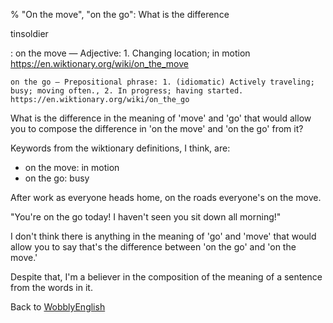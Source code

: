 % "On the move", "on the go": What is the difference

tinsoldier

:	on the move — Adjective: 1. Changing location; in motion https://en.wiktionary.org/wiki/on_the_move

	on the go — Prepositional phrase: 1. (idiomatic) Actively traveling; busy; moving often., 2. In progress; having started. https://en.wiktionary.org/wiki/on_the_go

What is the difference in the meaning of 'move' and 'go' that would allow you to compose the difference in 'on the move' and 'on the go' from it?

Keywords from the wiktionary definitions, I think, are:

*	on the move: in motion
*	on the go: busy

After work as everyone heads home, on the roads everyone's on the move.

"You're on the go today! I haven't seen you sit down all morning!"

I don't think there is anything in the meaning of 'go' and 'move' that would allow you to say that's the difference between 'on the go' and 'on the move.'

Despite that, I'm a believer in the composition of the meaning of a sentence from the words in it.

Back to [WobblyEnglish](WobblyEnglish.html)
